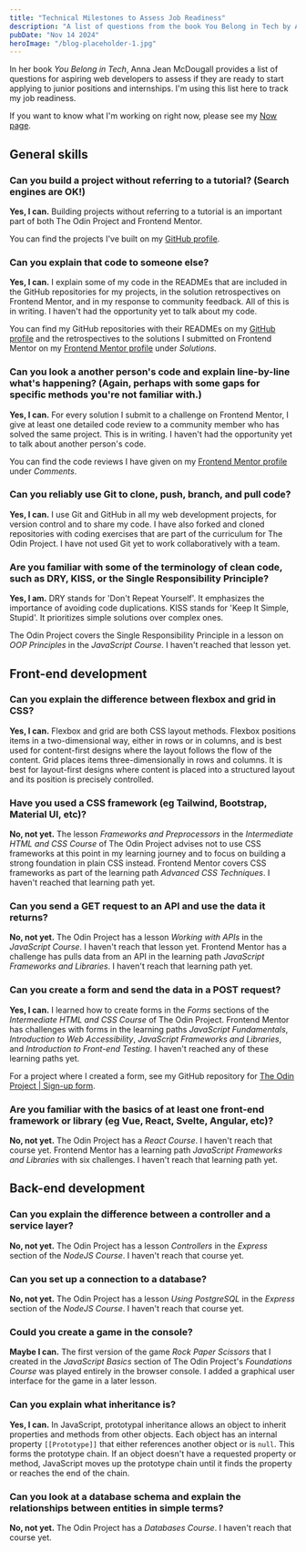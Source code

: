 ```yaml
---
title: "Technical Milestones to Assess Job Readiness"
description: "A list of questions from the book You Belong in Tech by Anna McDougall to assess if I'm ready to start applying for jobs."
pubDate: "Nov 14 2024"
heroImage: "/blog-placeholder-1.jpg"
---
```


In her book <cite>You Belong in Tech</cite>, Anna Jean McDougall provides a list of questions for aspiring web developers to assess if they are ready to start applying to junior positions and internships. I'm using this list here to track my job readiness.

If you want to know what I'm working on right now, please see my [Now page](/now).

## General skills

### Can you build a project without referring to a tutorial? (Search engines are OK!)

**Yes, I can.** Building projects without referring to a tutorial is an important part of both The Odin Project and Frontend Mentor.

You can find the projects I've built on my [GitHub profile](https://github.com/SabineEmden).

### Can you explain that code to someone else?

**Yes, I can.** I explain some of my code in the READMEs that are included in the GitHub repositories for my projects, in the solution retrospectives on Frontend Mentor, and in my response to community feedback. All of this is in writing. I haven't had the opportunity yet to talk about my code.

You can find my GitHub repositories with their READMEs on my [GitHub profile](https://github.com/SabineEmden) and the retrospectives to the solutions I submitted on Frontend Mentor on my [Frontend Mentor profile](https://www.frontendmentor.io/profile/SabineEmden) under _Solutions_.

### Can you look a another person's code and explain line-by-line what's happening? (Again, perhaps with some gaps for specific methods you're not familiar with.)

**Yes, I can.** For every solution I submit to a challenge on Frontend Mentor, I give at least one detailed code review to a community member who has solved the same project. This is in writing. I haven't had the opportunity yet to talk about another person's code.

You can find the code reviews I have given on my [Frontend Mentor profile](https://www.frontendmentor.io/profile/SabineEmden) under _Comments_.

### Can you reliably use Git to clone, push, branch, and pull code?

**Yes, I can.** I use Git and GitHub in all my web development projects, for version control and to share my code. I have also forked and cloned repositories with coding exercises that are part of the curriculum for The Odin Project. I have not used Git yet to work collaboratively with a team.

### Are you familiar with some of the terminology of clean code, such as DRY, KISS, or the Single Responsibility Principle?

**Yes, I am.** DRY stands for 'Don't Repeat Yourself'. It emphasizes the importance of avoiding code duplications. KISS stands for 'Keep It Simple, Stupid'. It prioritizes simple solutions over complex ones.

The Odin Project covers the Single Responsibility Principle in a lesson on <cite>OOP Principles</cite> in the <cite>JavaScript Course</cite>. I haven't reached that lesson yet.

## Front-end development

### Can you explain the difference between flexbox and grid in CSS?

**Yes, I can.** Flexbox and grid are both CSS layout methods. Flexbox positions items in a two-dimensional way, either in rows or in columns, and is best used for content-first designs where the layout follows the flow of the content. Grid places items three-dimensionally in rows and columns. It is best for layout-first designs where content is placed into a structured layout and its position is precisely controlled.

### Have you used a CSS framework (eg Tailwind, Bootstrap, Material UI, etc)?

**No, not yet.** The lesson <cite>Frameworks and Preprocessors</cite> in the <cite>Intermediate HTML and CSS Course</cite> of The Odin Project advises not to use CSS frameworks at this point in my learning journey and to focus on building a strong foundation in plain CSS instead. Frontend Mentor covers CSS frameworks as part of the learning path <cite>Advanced CSS Techniques</cite>. I haven't reached that learning path yet.

### Can you send a GET request to an API and use the data it returns?

**No, not yet.** The Odin Project has a lesson <cite>Working with APIs</cite> in the <cite>JavaScript Course</cite>. I haven't reach that lesson yet. Frontend Mentor has a challenge has pulls data from an API in the learning path <cite>JavaScript Frameworks and Libraries</cite>. I haven't reach that learning path yet.

### Can you create a form and send the data in a POST request?

**Yes, I can.** I learned how to create forms in the <cite>Forms</cite> sections of the <cite>Intermediate HTML and CSS Course</cite> of The Odin Project. Frontend Mentor has challenges with forms in the learning paths <cite>JavaScript Fundamentals</cite>, <cite>Introduction to Web Accessibility</cite>, <cite>JavaScript Frameworks and Libraries</cite>, and <cite>Introduction to Front-end Testing</cite>. I haven't reached any of these learning paths yet.

For a project where I created a form, see my GitHub repository for [The Odin Project | Sign-up form](https://github.com/SabineEmden/odin-sign-up-form).

### Are you familiar with the basics of at least one front-end framework or library (eg Vue, React, Svelte, Angular, etc)?

**No, not yet.** The Odin Project has a <cite>React Course</cite>. I haven't reach that course yet. Frontend Mentor has a learning path <cite>JavaScript Frameworks and Libraries</cite> with six challenges. I haven't reach that learning path yet.

## Back-end development

### Can you explain the difference between a controller and a service layer?

**No, not yet.** The Odin Project has a lesson <cite>Controllers</cite> in the <cite>Express</cite> section of the <cite>NodeJS Course</cite>. I haven't reach that course yet.

### Can you set up a connection to a database?

**No, not yet.** The Odin Project has a lesson <cite>Using PostgreSQL</cite> in the <cite>Express</cite> section of the <cite>NodeJS Course</cite>. I haven't reach that course yet.

### Could you create a game in the console?

**Maybe I can.** The first version of the game <cite>Rock Paper Scissors</cite> that I created in the <cite>JavaScript Basics</cite> section of The Odin Project's <cite>Foundations Course</cite> was played entirely in the browser console. I added a graphical user interface for the game in a later lesson.

### Can you explain what inheritance is?

**Yes, I can.** In JavaScript, prototypal inheritance allows an object to inherit properties and methods from other objects. Each object has an internal property `[[Prototype]]` that either references another object or is `null`. This forms the prototype chain. If an object doesn't have a requested property or method, JavaScript moves up the prototype chain until it finds the property or reaches the end of the chain.

### Can you look at a database schema and explain the relationships between entities in simple terms?

**No, not yet.** The Odin Project has a <cite>Databases Course</cite>. I haven't reach that course yet.
